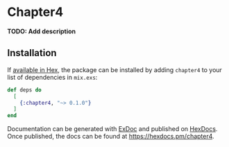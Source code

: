 # Chapter4

**TODO: Add description**

## Installation

If [available in Hex](https://hex.pm/docs/publish), the package can be installed
by adding `chapter4` to your list of dependencies in `mix.exs`:

```elixir
def deps do
  [
    {:chapter4, "~> 0.1.0"}
  ]
end
```

Documentation can be generated with [ExDoc](https://github.com/elixir-lang/ex_doc)
and published on [HexDocs](https://hexdocs.pm). Once published, the docs can
be found at <https://hexdocs.pm/chapter4>.

